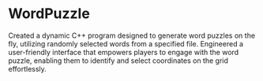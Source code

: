 # WordPuzzle
Created a dynamic C++ program designed to generate word puzzles on the fly, utilizing randomly selected words from a specified file. Engineered a user-friendly interface that empowers players to engage with the word puzzle, enabling them to identify and select coordinates on the grid effortlessly.
